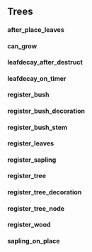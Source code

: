 Trees 
------
#### after_place_leaves
#### can_grow
#### leafdecay_after_destruct
#### leafdecay_on_timer
#### register_bush
#### register_bush_decoration
#### register_bush_stem
#### register_leaves
#### register_sapling
#### register_tree
#### register_tree_decoration
#### register_tree_node
#### register_wood
#### sapling_on_place
